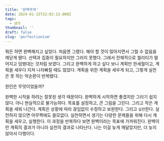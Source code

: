 ```yaml
---
title: '완벽주의'
date: 2024-01-15T22:02:13.000Z
tags:
  - 생각
thumbnail: ''
draft: false
slug: 'perfectionism'
---
```


뭐든 하면 완벽해지고 싶었다. 처음엔 그랬다. 해야 할 것이 많아지면서 그럴 수 없음을 깨닫게 됐다. 선택과 집중이 필요하지만 그러지 못했다. 그래서 전체적으로 퀄리티가 떨어지고 덤벙대는 것처럼 보였다. 그리고 완벽하게 하고 싶다 보니 계획만 한세월이고, 계획을 세우다 지쳐 나자빠질 때도 많았다. 계획을 위한 계획을 세우게 되고, 그렇게 실천은 못 하는 악순환이 반복됐다.

원인은 무엇이었을까?

완벽한 시작을 하려는 잘못된 생각 때문이다. 완벽하게 시작하면 좋겠지만 그러기 쉽지 않다. 아니 현실적으로 불가능하다. 목표를 설정하고, 큰 그림을 그린다. 그리고 작은 계획을 세워 나간다. 계획은 상황에 따라 끊임없이 수정하고 보완한다. 그리고 `실천`한다. 실천하지 않으면 아무짝에도 쓸모없다. 실천하면서 생기는 다양한 문제들을 위해 다시 계획을 세우고, 실행한다. 이 과정을 반복하다 보면 완벽이라는 목표에 가까워진다. 완벽이란 계획의 결과가 아니라 실천의 결과로 나타난다. 나는 이걸 늦게 깨달았지만, 더 늦지 않아서 다행이다.
